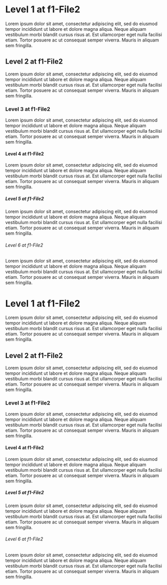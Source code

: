 # Level 1 at f1-File2

Lorem ipsum dolor sit amet, consectetur adipiscing elit, sed do eiusmod tempor incididunt ut labore et dolore magna aliqua.
Neque aliquam vestibulum morbi blandit cursus risus at. Est ullamcorper eget nulla facilisi etiam.
Tortor posuere ac ut consequat semper viverra. Mauris in aliquam sem fringilla.

## Level 2 at f1-File2

Lorem ipsum dolor sit amet, consectetur adipiscing elit, sed do eiusmod tempor incididunt ut labore et dolore magna aliqua.
Neque aliquam vestibulum morbi blandit cursus risus at. Est ullamcorper eget nulla facilisi etiam.
Tortor posuere ac ut consequat semper viverra. Mauris in aliquam sem fringilla.

### Level 3 at f1-File2

Lorem ipsum dolor sit amet, consectetur adipiscing elit, sed do eiusmod tempor incididunt ut labore et dolore magna aliqua.
Neque aliquam vestibulum morbi blandit cursus risus at. Est ullamcorper eget nulla facilisi etiam.
Tortor posuere ac ut consequat semper viverra. Mauris in aliquam sem fringilla.

#### Level 4 at f1-File2

Lorem ipsum dolor sit amet, consectetur adipiscing elit, sed do eiusmod tempor incididunt ut labore et dolore magna aliqua.
Neque aliquam vestibulum morbi blandit cursus risus at. Est ullamcorper eget nulla facilisi etiam.
Tortor posuere ac ut consequat semper viverra. Mauris in aliquam sem fringilla.

##### Level 5 at f1-File2

Lorem ipsum dolor sit amet, consectetur adipiscing elit, sed do eiusmod tempor incididunt ut labore et dolore magna aliqua.
Neque aliquam vestibulum morbi blandit cursus risus at. Est ullamcorper eget nulla facilisi etiam.
Tortor posuere ac ut consequat semper viverra. Mauris in aliquam sem fringilla.

###### Level 6 at f1-File2

Lorem ipsum dolor sit amet, consectetur adipiscing elit, sed do eiusmod tempor incididunt ut labore et dolore magna aliqua.
Neque aliquam vestibulum morbi blandit cursus risus at. Est ullamcorper eget nulla facilisi etiam.
Tortor posuere ac ut consequat semper viverra. Mauris in aliquam sem fringilla.

# Level 1 at f1-File2

Lorem ipsum dolor sit amet, consectetur adipiscing elit, sed do eiusmod tempor incididunt ut labore et dolore magna aliqua.
Neque aliquam vestibulum morbi blandit cursus risus at. Est ullamcorper eget nulla facilisi etiam.
Tortor posuere ac ut consequat semper viverra. Mauris in aliquam sem fringilla.

## Level 2 at f1-File2

Lorem ipsum dolor sit amet, consectetur adipiscing elit, sed do eiusmod tempor incididunt ut labore et dolore magna aliqua.
Neque aliquam vestibulum morbi blandit cursus risus at. Est ullamcorper eget nulla facilisi etiam.
Tortor posuere ac ut consequat semper viverra. Mauris in aliquam sem fringilla.

### Level 3 at f1-File2

Lorem ipsum dolor sit amet, consectetur adipiscing elit, sed do eiusmod tempor incididunt ut labore et dolore magna aliqua.
Neque aliquam vestibulum morbi blandit cursus risus at. Est ullamcorper eget nulla facilisi etiam.
Tortor posuere ac ut consequat semper viverra. Mauris in aliquam sem fringilla.

#### Level 4 at f1-File2

Lorem ipsum dolor sit amet, consectetur adipiscing elit, sed do eiusmod tempor incididunt ut labore et dolore magna aliqua.
Neque aliquam vestibulum morbi blandit cursus risus at. Est ullamcorper eget nulla facilisi etiam.
Tortor posuere ac ut consequat semper viverra. Mauris in aliquam sem fringilla.

##### Level 5 at f1-File2

Lorem ipsum dolor sit amet, consectetur adipiscing elit, sed do eiusmod tempor incididunt ut labore et dolore magna aliqua.
Neque aliquam vestibulum morbi blandit cursus risus at. Est ullamcorper eget nulla facilisi etiam.
Tortor posuere ac ut consequat semper viverra. Mauris in aliquam sem fringilla.

###### Level 6 at f1-File2

Lorem ipsum dolor sit amet, consectetur adipiscing elit, sed do eiusmod tempor incididunt ut labore et dolore magna aliqua.
Neque aliquam vestibulum morbi blandit cursus risus at. Est ullamcorper eget nulla facilisi etiam.
Tortor posuere ac ut consequat semper viverra. Mauris in aliquam sem fringilla.
